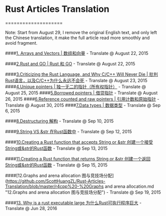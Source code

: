 # Rust Articles Translation
====================

Note: Start from August 29, I remove the original English text, and only left the Chinese translation, it make the full article read more smoothly and avoid fragment.

####[1. Arrays and Vectors | 数组和向量](https://github.com/ScottHuangZL/Rust-Articles-Translation/blob/master/Arrays%20and%20Vectors%20-%20Chinese.md "1. Arrays and Vectors | 数组和向量") - Translate @ August 22, 2015 


####[2.Rust and GO | Rust 和 GO](https://github.com/ScottHuangZL/Rust-Articles-Translation/blob/master/Rust%20and%20GO.md "2.Rust and GO | Rust 和 GO")  - Translate @ August 22, 2015

####[3.Criticizing the Rust Language, and Why C/C++ Will Never Die | 批判Rust语言，以及C/C++为什么永远不会死](https://github.com/ScottHuangZL/Rust-Articles-Translation/blob/master/Criticizing%20the%20Rust%20Language%2C%20and%20Why%20C_C%2B%2B%20Will%20Never%20Die.md "3.Criticizing the Rust Language, and Why C/C++ Will Never Die | 批判Rust语言，以及C/C++为什么永远不会死")  - Translate @ August 23, 2015
####[4.Unique pointers | 独一无二的指针（所有权指针）](https://github.com/ScottHuangZL/Rust-Articles-Translation/blob/master/r4cpp%20-%20Unique%20Pointers.md "4.Unique pointers | 独一无二的指针（所有权指针）")  - Translate @ August 25, 2015
####[5.Borrowed pointers | 借贷指针](https://github.com/ScottHuangZL/Rust-Articles-Translation/blob/master/r4cpp%20-%20Borrowed%20pointers.md "5.Borrowed pointers | 借贷指针")  - Translate @ August 26, 2015
####[6.Reference counted and raw pointers | 引用计数和原始指针](https://github.com/ScottHuangZL/Rust-Articles-Translation/blob/master/r4cpp%20-%20Rc%20and%20raw%20pointers.md "6.Reference counted and raw pointers | 引用计数和原始指针")  - Translate @ August 30, 2015
####[7.Data types | 数据类型](https://github.com/ScottHuangZL/Rust-Articles-Translation/blob/master/r4cpp%20-%20Data%20types.md "7.Data types | 数据类型")  - Translate @ Sep 6, 2015

####[8.Destructuring 解构](https://github.com/ScottHuangZL/Rust-Articles-Translation/blob/master/r4cpp%20-%20Destructuring.md "8.Destructuring 解构")  - Translate @ Sep 10, 2015

####[9.String VS &str 在Rust函数中](https://github.com/ScottHuangZL/Rust-Articles-Translation/blob/master/string-vs-str-in-rust-functions.md "9.String VS &str 在Rust函数中")  - Translate @ Sep 12, 2015

####[10.Creating a Rust function that accepts String or &str 创建一个接受String或&str的Rust函数](https://github.com/ScottHuangZL/Rust-Articles-Translation/blob/master/creating-a-rust-function-that-accepts-string-or-str.md "10.Creating a Rust function that accepts String or &str 创建一个接受String或&str的Rust函数")  - Translate @ Sep 13, 2015

####[11.Creating a Rust function that returns String or &str 创建一个返回String或&str的Rust函数](https://github.com/ScottHuangZL/Rust-Articles-Translation/blob/master/creating-a-rust-function-that-returns-string-or-str.md "11.Creating a Rust function that returns String or &str 创建一个返回String或&str的Rust函数")  - Translate @ Sep 15, 2015

####[12.Graphs and arena allocation 图与竞技场分配](https://github.com/ScottHuangZL/Rust-Articles-Translation/blob/master/r4cpp%20-%20Graphs and arena allocation.md "12.Graphs and arena allocation 图与竞技场分配")  - Translate @ Sep 19, 2015


####[13. Why is a rust executable large 为什么Rust可执行程序巨大](https://github.com/ScottHuangZL/Rust-Articles-Translation/blob/master/why-is-a-rust-executable-large.md "13. Why is a rust executable large 为什么Rust可执行程序巨大")  - Translate @ Jun 28, 2016





